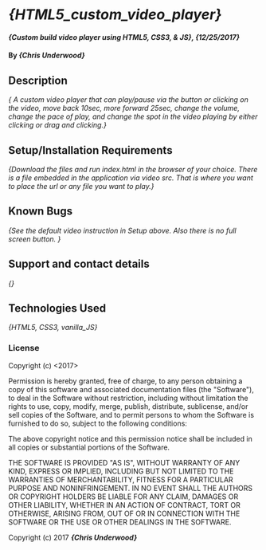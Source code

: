 # _{HTML5_custom_video_player}_

#### _{Custom build video player using HTML5, CSS3, & JS}, {12/25/2017}_

#### By _**{Chris Underwood}**_

## Description

_{ A custom video player that can play/pause via the button or clicking on the video, move back 10sec, more forward 25sec, change the volume, change the pace of play, and change the spot in the video playing by either clicking or drag and clicking.}_

## Setup/Installation Requirements

_{Download the files and run index.html in the browser of your choice. There is a file embedded in the application via video src. That is where you want to place the url or any file you want to play.}_

## Known Bugs

_{See the default video instruction in Setup above. Also there is no full screen button. }_

## Support and contact details

_{}_

## Technologies Used

_{HTML5, CSS3, vanilla_JS}_

### License

Copyright (c) <2017> <Chris Underwood>

Permission is hereby granted, free of charge, to any person obtaining a copy of this software and associated documentation files (the "Software"), to deal in the Software without restriction, including without limitation the rights to use, copy, modify, merge, publish, distribute, sublicense, and/or sell copies of the Software, and to permit persons to whom the Software is furnished to do so, subject to the following conditions:

The above copyright notice and this permission notice shall be included in all copies or substantial portions of the Software.

THE SOFTWARE IS PROVIDED "AS IS", WITHOUT WARRANTY OF ANY KIND, EXPRESS OR IMPLIED, INCLUDING BUT NOT LIMITED TO THE WARRANTIES OF MERCHANTABILITY, FITNESS FOR A PARTICULAR PURPOSE AND NONINFRINGEMENT. IN NO EVENT SHALL THE AUTHORS OR COPYRIGHT HOLDERS BE LIABLE FOR ANY CLAIM, DAMAGES OR OTHER LIABILITY, WHETHER IN AN ACTION OF CONTRACT, TORT OR OTHERWISE, ARISING FROM, OUT OF OR IN CONNECTION WITH THE SOFTWARE OR THE USE OR OTHER DEALINGS IN THE SOFTWARE.

Copyright (c) 2017 **_{Chris Underwood}_**
